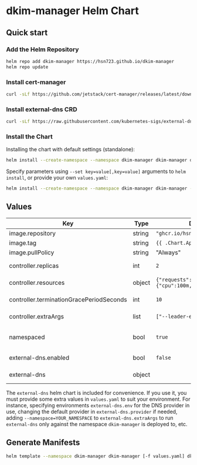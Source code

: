 # dkim-manager Helm Chart

## Quick start

### Add the Helm Repository
```sh
helm repo add dkim-manager https://hsn723.github.io/dkim-manager
helm repo update
```

### Install cert-manager
```sh
curl -sLf https://github.com/jetstack/cert-manager/releases/latest/download/cert-manager.yaml | kubectl apply -f -
```

### Install external-dns CRD
```sh
curl -sLf https://raw.githubusercontent.com/kubernetes-sigs/external-dns/v0.10.2/docs/contributing/crd-source/crd-manifest.yaml | kubectl apply -f -
```

### Install the Chart

Installing the chart with default settings (standalone):

```sh
helm install --create-namespace --namespace dkim-manager dkim-manager dkim-manager/dkim-manager
```

Specify parameters using `--set key=value[,key=value]` arguments to `helm install`, or provide your own `values.yaml`:

```sh
helm install --create-namespace --namespace dkim-manager dkim-manager -f values.yaml dkim-manager/dkim-manager
```

## Values
| Key | Type | Default | Description |
|-----|------|---------|-------------|
| image.repository | string | `"ghcr.io/hsn723/dkim-manager"` | Image repository to use |
| image.tag | string | `{{ .Chart.AppVersion }}` | Image tag to use |
| image.pullPolicy | string | "Always" | Image pullPolicy |
| controller.replicas | int | `2` | Number of controller Pod replicas |
| controller.resources | object | `{"requests":{"cpu":100m,"memory":"20Mi"}}` | Resources requested for controller Pod |
| controller.terminationGracePeriodSeconds | int | `10` | terminationGracePeriodSeconds for the controller Pod |
| controller.extraArgs | list | `["--leader-elect"]` | Additional arguments for the controller |
| namespaced | bool | `true` | Only reconcile resources in the same namespace as the manager |
| external-dns.enabled | bool | `false` | Also deploy the `external-dns` chart bundled for convenience |
| external-dns | object | | Custom values for the external-dns chart |

The `external-dns` helm chart is included for convenience. If you use it, you must provide some extra values in `values.yaml` to suit your environment. For instance, specifying environments `external-dns.env` for the DNS provider in use, changing the default provider in `external-dns.provider` if needed, adding `--namespace=YOUR_NAMESPACE` to `external-dns.extraArgs` to run `external-dns` only against the namespace `dkim-manager` is deployed to, etc.

## Generate Manifests
```sh
helm template --namespace dkim-manager dkim-manager [-f values.yaml] dkim-manager/dkim-manager
```
